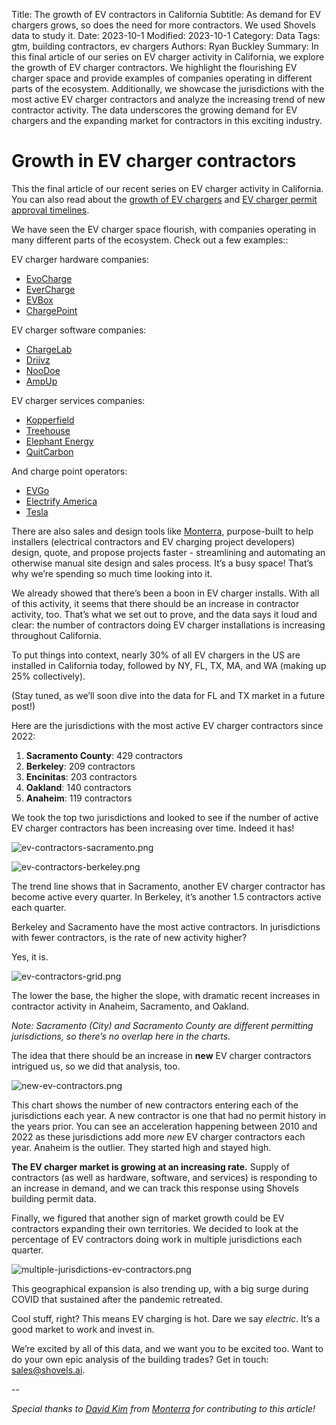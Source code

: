 Title: The growth of EV contractors in California
Subtitle: As demand for EV chargers grows, so does the need for more contractors. We used Shovels data to study it.
Date: 2023-10-1
Modified: 2023-10-1
Category: Data
Tags: gtm, building contractors, ev chargers
Authors: Ryan Buckley
Summary: In this final article of our series on EV charger activity in California, we explore the growth of EV charger contractors. We highlight the flourishing EV charger space and provide examples of companies operating in different parts of the ecosystem. Additionally, we showcase the jurisdictions with the most active EV charger contractors and analyze the increasing trend of new contractor activity. The data underscores the growing demand for EV chargers and the expanding market for contractors in this exciting industry.



# Growth in EV charger contractors

This the final article of our recent series on EV charger activity in California. You can also read about the [growth of EV chargers]({filename}ev-charger-growth.md) and [EV charger permit approval timelines]({filename}ev-permit-approvals.md). 

We have seen the EV charger space flourish, with companies operating in many different parts of the ecosystem. Check out a few examples::

EV charger hardware companies:

- [EvoCharge](https://evocharge.com/)
- [EverCharge](https://evercharge.com/)
- [EVBox](https://evbox.com/en/)
- [ChargePoint](https://www.chargepoint.com/)

EV charger software companies:

- [ChargeLab](https://chargelab.co/)
- [Driivz](https://driivz.com/)
- [NooDoe](https://www.noodoe.com/)
- [AmpUp](https://ampup.io/)

EV charger services companies:

- [Kopperfield](https://www.kopperfield.com/)
- [Treehouse](https://treehouse.pro/)
- [Elephant Energy](https://elephantenergy.com/)
- [QuitCarbon](https://www.quitcarbon.com/)

And charge point operators:

- [EVGo](https://www.evgo.com/)
- [Electrify America](https://www.electrifyamerica.com/)
- [Tesla](https://www.tesla.com/commercial-charging)

There are also sales and design tools like [Monterra](https://www.monterra.ai/), purpose-built to help installers (electrical contractors and EV charging project developers) design, quote, and propose projects faster - streamlining and automating an otherwise manual site design and sales process. It’s a busy space! That’s why we’re spending so much time looking into it. 

We already showed that there’s been a boon in EV charger installs. With all of this activity, it seems that there should be an increase in contractor activity, too. That’s what we set out to prove, and the data says it loud and clear: the number of contractors doing EV charger installations is increasing throughout California.

To put things into context, nearly 30% of all EV chargers in the US are installed in California today, followed by NY, FL, TX, MA, and WA (making up 25% collectively). 

(Stay tuned, as we’ll soon dive into the data for FL and TX market in a future post!)

Here are the jurisdictions with the most active EV charger contractors since 2022:

1. **Sacramento County**: 429 contractors
2. **Berkeley**: 209 contractors
3. **Encinitas**: 203 contractors
4. **Oakland**: 140 contractors
5. **Anaheim**: 119 contractors

We took the top two jurisdictions and looked to see if the number of active EV charger contractors has been increasing over time. Indeed it has! 

![ev-contractors-sacramento.png]({static}/images/ev-contractors-sacramento.png)

![ev-contractors-berkeley.png]({static}/images/ev-contractors-berkeley.png)

The trend line shows that in Sacramento, another EV charger contractor has become active every quarter. In Berkeley, it’s another 1.5 contractors active each quarter.

Berkeley and Sacramento have the most active contractors. In jurisdictions with fewer contractors, is the rate of new activity higher? 

Yes, it is. 

![ev-contractors-grid.png]({static}/images/ev-contractors-grid.png)

The lower the base, the higher the slope, with dramatic recent increases in contractor activity in Anaheim, Sacramento, and Oakland.

*Note: Sacramento (City) and Sacramento County are different permitting jurisdictions, so there’s no overlap here in the charts.* 

The idea that there should be an increase in **new** EV charger contractors intrigued us, so we did that analysis, too. 

![new-ev-contractors.png]({static}/images/new-ev-contractors.png)

This chart shows the number of new contractors entering each of the jurisdictions each year. A new contractor is one that had no permit history in the years prior. You can see an acceleration happening between 2010 and 2022 as these jurisdictions add more *new* EV charger contractors each year. Anaheim is the outlier. They started high and stayed high. 

**The EV charger market is growing at an increasing rate.** Supply of contractors (as well as hardware, software, and services) is responding to an increase in demand, and we can track this response using Shovels building permit data.

Finally, we figured that another sign of market growth could be EV contractors expanding their own territories. We decided to look at the percentage of EV contractors doing work in multiple jurisdictions each quarter. 

![multiple-jurisdictions-ev-contractors.png]({static}/images/multiple-jurisdictions-ev-contractors.png)

This geographical expansion is also trending up, with a big surge during COVID that sustained after the pandemic retreated.

Cool stuff, right? This means EV charging is hot. Dare we say *electric*. It’s a good market to work and invest in.

We’re excited by all of this data, and we want you to be excited too. Want to do your own epic analysis of the building trades? Get in touch: sales@shovels.ai.

-- 

*Special thanks to [David Kim](https://www.linkedin.com/in/daviddkkim/) from [Monterra](https://www.monterra.ai) for contributing to this article!*